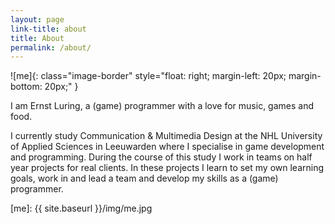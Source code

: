 ```yaml
---
layout: page
link-title: about
title: About
permalink: /about/
---
```

![me]{: class="image-border" style="float: right; margin-left: 20px; margin-bottom: 20px;" }

I am Ernst Luring, a (game) programmer with a love for music, games and food.


I currently study Communication & Multimedia Design at the NHL University of Applied Sciences in Leeuwarden where I specialise in game development and programming. During the course of this study I work in teams on half year projects for real clients. In these projects I learn to set my own learning goals, work in and lead a team and develop my skills as a (game) programmer.

[me]: {{ site.baseurl }}/img/me.jpg
